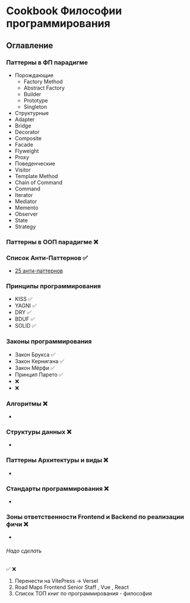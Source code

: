 # Cookbook Философии программирования

## Оглавление

### Паттерны в ФП парадигме
- Порождающие
  - Factory Method
  - Abstract Factory
  - Builder
  - Prototype
  - Singleton
- Структурные
 - Adapter
 - Bridge
 - Decorator
 - Composite
 - Facade
 - Flyweight
 - Proxy
- Поведенческие
 - Visitor
 - Template Method
 - Chain of Command
 - Command
 - Iterator
 - Mediator
 - Memento
 - Observer
 - State
 - Strategy

### Паттерны в ООП парадигме ❌
  
### Список Анти-Паттернов ✅
- [25 анти-паттернов](https://github.com/cossack-don/cookbook-philosophy-programming/blob/main/anti-patterns/index.md)

### Принципы программирования
- KISS ✅
- YAGNI ✅
- DRY ✅
- BDUF ✅
- SOLID ✅

### Законы программирования
- Закон Брукса ✅
- Закон Кернигана ✅
- Закон Мёрфи ✅
- Принцип Парето ✅
- ❌
- ❌

### Алгоритмы ❌
- 

### Структуры данных ❌
-

### Паттерны Архитектуры и виды ❌
-

### Стандарты программирования ❌
-

### Зоны ответственности Frontend и Backend по реализации фичи ❌
- 
###### Надо сделать

✅
❌

1. Перенести на VitePress -> Versel
2. Road Maps Frontend Senior Staff , Vue , React
3. Список ТОП книг по программирования - философия







